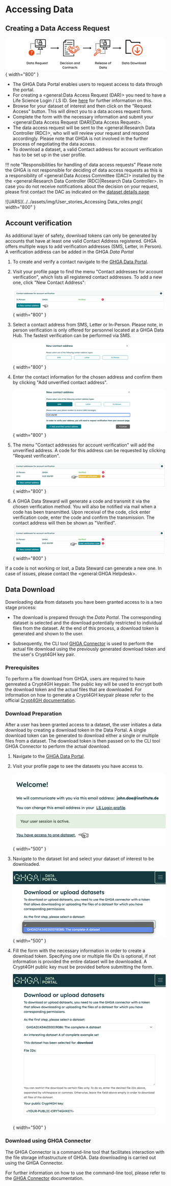 # Accessing Data
## Creating a Data Access Request

  ![UAD](../../assets/img/User_stories_Accessing_Data.png){ width="800" }

 - The GHGA Data Portal enables users to request access to data through the portal.
 - For creating a <general:Data Access Request (DAR)> you need to have a Life Science Login / LS ID. See [here](ls-login.md) for further information on this.
 - Browse for your dataset of interest and then click on the "Request Access" button. This will direct you to a data access request form. 
 - Complete the form with the necessary information and submit your <general:Data Access Request (DAR)|Data Access Request>. 
 - The data access request will be sent to the <general:Research Data Controller (RDC)>, who will will review your request and respond accordingly. Please note that GHGA is not involved in the further process of negotiating the data access.
 - To download a dataset, a valid Contact address for account verification has to be set up in the user profile.

!!! note "Responsibilities for handling of data access requests"
    Please note the GHGA is not responsible for deciding of data access requests as this is a responsibility of <general:Data Access Committee (DAC)> installed by the the <general:Research Data Controller (RDC)|Research Data Controller>. In case you do not receive notifications about the decision on your request, please first contact the DAC as indicated on the [dataset details page](../user_stories/browsing_data.md#dataset-details)

  ![UARS](../../assets/img/User_stories_Accessing Data_roles.png){ width="800" }

## Account verification

As additional layer of safety, download tokens can only be generated by accounts that have at least one valid Contact Address registered. GHGA offers multiple ways to add verification addresses (SMS, Letter, in Person). A verification address can be added in the GHGA *Data Portal*

1. To create and verify a contact navigate to the [GHGA Data Portal](https://data.ghga.de/).

2. Visit your profile page to find the menu "Contact addresses for account verification", which lists all registered contact addresses. To add a new one, click "New Contact Address":

    ![IVA1](../assets/img/IVA1.png){ width="800" }

3. Select a contact address from SMS, Letter or In-Person. Please note, in person verification is only offered for personnel located at a GHGA Data Hub. The fastest verification can be performed via SMS.

    ![IVA2](../assets/img/IVA2.png){ width="800" }

4. Enter the contact information for the chosen address and confirm them by clicking "Add unverified contact address".

    ![IVA3](../assets/img/IVA3.png){ width="800" }

5. The menu "Contact addresses for account verification" will add the unverified address. A code for this address can be requested by clicking "Request verification".

    ![IVA4](../assets/img/IVA4.png){ width="800" }

6. A GHGA Data Steward will generate a code and transmit it via the chosen verification method. You will also be notified via mail when a code has been transmitted. Upon receival of the code, click enter verification code, enter the code and confirm the transmission. The contact address will then be shown as "Verified".

    ![IVA5](../assets/img/IVA5.png){ width="800" }

If a code is not working or lost, a Data Steward can generate a new one. In case of issues, please contact the <general:GHGA Helpdesk>.


## Data Download

Downloading data from datasets you have been granted access to is a two stage process:

* The download is prepared through the *Data Portal*. The corresponding dataset
  is selected and the download potentially restricted to individual files from
  the dataset. At the end of this process, a download token is generated and
  shown to the user.

* Subsequently, the CLI tool [GHGA Connector](../cli_tools/connector.md) is used
  to perform the actual file download using the previously generated download
  token and the user's Crypt4GH key pair.

### Prerequisites

To perform a file download from GHGA, users are required to have genreated a
Crypt4GH keypair. The public key will be used to encrypt both the download token
and the actual files that are downloaded. For information on how to generate a
Crypt4GH keypair please refer to the official [Crypt4GH
documentation](https://crypt4gh.readthedocs.io/en/latest/).

### Download Preparation

After a user has been granted access to a dataset, the user initiates a data
download by creating a download token in the Data Portal. A single download
token can be generated to download either a single or multiple files from a
dataset. The download token is then passed on to the CLI tool GHGA Connector to
perform the actual download.

1. Navigate to the [GHGA Data Portal](https://data.ghga.de/).

2. Visit your profile page to see the datasets you have access to.

    ![Dataset access link](../assets/img/dataset-link.png){ width="500" }

3. Navigate to the dataset list and select your dataset of interest to be downloaded.

    ![Select dataset](../assets/img/dataset-select.png){ width="500" }

4. Fill the form with the necessary information in order to create a download
token. Specifying one or multiple file IDs is optional, if not information is
provided the entire dataset will be downloaded. A Crypt4GH public key must be
provided before submitting the form.

    ![Token form](../assets/img/token-form.png){ width="500" }


### Download using GHGA Connector

The GHGA Connector is a command-line tool that facilitates interaction with the
file storage infrastructure of GHGA. Data downloading is carried out using the
GHGA Connector.

For further information on how to use the command-line tool, please refer to the
[GHGA Connector](../cli_tools/connector.md) documentation.